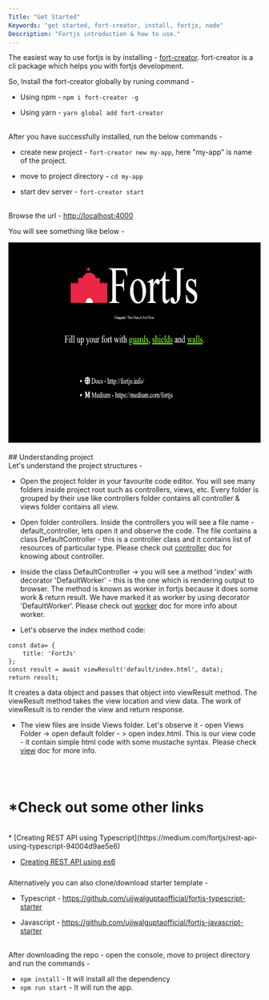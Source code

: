 ```yaml
---
Title: "Get Started"
Keywords: "get started, fort-creator, install, fortjs, node"
Description: "Fortjs introduction & how to use."
---
```


The easiest way to use fortjs is by installing - [fort-creator](https://github.com/ujjwalguptaofficial/fort-creator). fort-creator is a cli package which helps you with fortjs development.

So, Install the fort-creator globally by runing command -

* Using npm - `npm i fort-creator -g`

* Using yarn - `yarn global add fort-creator`

<br>After you have successfully installed, run the below commands - 

* create new project -  `fort-creator new my-app`, here "my-app" is name of the project.

* move to project directory - `cd my-app` 

* start dev server - `fort-creator start` 

<br>
Browse the url - <a href="http://localhost:4000" target="_blank">http://localhost:4000</a>

You will see something like below - 

<div style="text-align:center;">
<img src="/img/starter_screenshot.png" style="height:400px">
</div>


<br>
## Understanding project

<br>
Let's understand the project structures -

* Open the project folder in your favourite code editor. You will see many folders inside project root such as controllers, views, etc. Every folder is grouped by their use like controllers folder contains all controller & views folder contains all view.

* Open  folder controllers. Inside the controllers you will see a file name - default_controller, lets open it and observe the code. The file contains a class DefaultController - this is a controller class and it contains list of resources of particular type. Please check out [controller](/tutorial/controller) doc for knowing about controller.

* Inside the class DefaultController ->  you will see a method 'index' with decorator 'DefaultWorker' - this is the one which is rendering output to browser. The method is known as worker in fortjs because it does some work & return result. We have marked it as worker by using decorator 'DefaultWorker'. Please check out [worker](/tutorial/worker) doc for more info about worker.

* Let's observe the index method code:
   
```
const data= {
    title: 'FortJs'
};
const result = await viewResult('default/index.html', data);
return result;
  ```

It creates a data object and passes that object into viewResult method. The viewResult method takes the view location and view data. The work of viewResult is to render the view and return response.

*  The view files are inside Views folder. Let's observe it -
open Views Folder -> open default folder - > open index.html. This is our view code - it contain simple html code with some mustache syntax. Please check [view](/tutorial/view) doc for more info.

<br><br>
# *Check out some other links
<br>
* [Creating REST API using Typescript](https://medium.com/fortjs/rest-api-using-typescript-94004d9ae5e6)

* [Creating REST API using es6](https://medium.com/fortjs/rest-api-in-nodejs-using-es6-227765440b2b)

<div class="top-border" style="margin: 25px 0;"></div>
Alternatively you can also clone/download starter template - 

* Typescript - <https://github.com/ujjwalguptaofficial/fortjs-typescript-starter>

* Javascript - <https://github.com/ujjwalguptaofficial/fortjs-javascript-starter>

<br>
After downloading the repo - open the console, move to project directory and run the commands -

* `npm install` - It will install all the dependency
* `npm run start` - It will run the app.